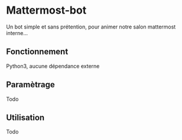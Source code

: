 # Mattermost-bot
Un bot simple et sans prétention, pour animer notre salon mattermost interne… 

## Fonctionnement 
Python3, aucune dépendance externe

## Paramètrage
Todo

## Utilisation
Todo

